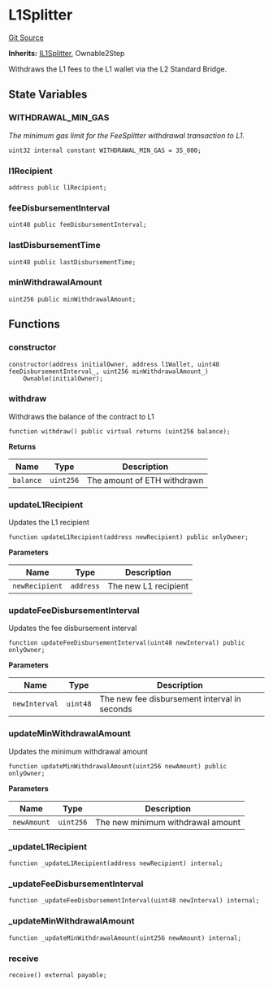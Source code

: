 # L1Splitter
[Git Source](https://github.com/Uniswap/unichain-contracts/blob/330b4211f3f7a08be1badb3c08eefa3cadab8329/src/FeeSplitter/L1Splitter.sol)

**Inherits:**
[IL1Splitter](/src/interfaces/FeeSplitter/IL1Splitter.sol/interface.IL1Splitter.md), Ownable2Step

Withdraws the L1 fees to the L1 wallet via the L2 Standard Bridge.


## State Variables
### WITHDRAWAL_MIN_GAS
*The minimum gas limit for the FeeSplitter withdrawal transaction to L1.*


```solidity
uint32 internal constant WITHDRAWAL_MIN_GAS = 35_000;
```


### l1Recipient

```solidity
address public l1Recipient;
```


### feeDisbursementInterval

```solidity
uint48 public feeDisbursementInterval;
```


### lastDisbursementTime

```solidity
uint48 public lastDisbursementTime;
```


### minWithdrawalAmount

```solidity
uint256 public minWithdrawalAmount;
```


## Functions
### constructor


```solidity
constructor(address initialOwner, address l1Wallet, uint48 feeDisbursementInterval_, uint256 minWithdrawalAmount_)
    Ownable(initialOwner);
```

### withdraw

Withdraws the balance of the contract to L1


```solidity
function withdraw() public virtual returns (uint256 balance);
```
**Returns**

|Name|Type|Description|
|----|----|-----------|
|`balance`|`uint256`|The amount of ETH withdrawn|


### updateL1Recipient

Updates the L1 recipient


```solidity
function updateL1Recipient(address newRecipient) public onlyOwner;
```
**Parameters**

|Name|Type|Description|
|----|----|-----------|
|`newRecipient`|`address`|The new L1 recipient|


### updateFeeDisbursementInterval

Updates the fee disbursement interval


```solidity
function updateFeeDisbursementInterval(uint48 newInterval) public onlyOwner;
```
**Parameters**

|Name|Type|Description|
|----|----|-----------|
|`newInterval`|`uint48`|The new fee disbursement interval in seconds|


### updateMinWithdrawalAmount

Updates the minimum withdrawal amount


```solidity
function updateMinWithdrawalAmount(uint256 newAmount) public onlyOwner;
```
**Parameters**

|Name|Type|Description|
|----|----|-----------|
|`newAmount`|`uint256`|The new minimum withdrawal amount|


### _updateL1Recipient


```solidity
function _updateL1Recipient(address newRecipient) internal;
```

### _updateFeeDisbursementInterval


```solidity
function _updateFeeDisbursementInterval(uint48 newInterval) internal;
```

### _updateMinWithdrawalAmount


```solidity
function _updateMinWithdrawalAmount(uint256 newAmount) internal;
```

### receive


```solidity
receive() external payable;
```

